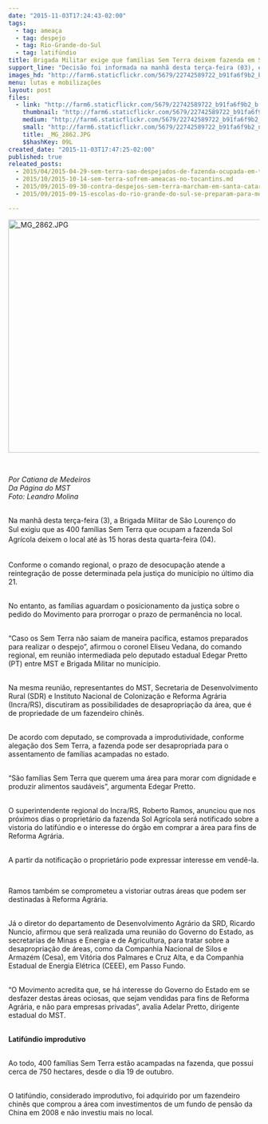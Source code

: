 ```yaml
---
date: "2015-11-03T17:24:43-02:00"
tags:
  - tag: ameaça
  - tag: despejo
  - tag: Rio-Grande-do-Sul
  - tag: latifúndio
title: Brigada Militar exige que famílias Sem Terra deixem fazenda em São Lourenço do Sul
support_line: "Decisão foi informada na manhã desta terça-feira (03), em reunião no município."
images_hd: "http://farm6.staticflickr.com/5679/22742589722_b91fa6f9b2_b.jpg"
menu: lutas e mobilizações
layout: post
files:
  - link: "http://farm6.staticflickr.com/5679/22742589722_b91fa6f9b2_b.jpg"
    thumbnail: "http://farm6.staticflickr.com/5679/22742589722_b91fa6f9b2_t.jpg"
    medium: "http://farm6.staticflickr.com/5679/22742589722_b91fa6f9b2_z.jpg"
    small: "http://farm6.staticflickr.com/5679/22742589722_b91fa6f9b2_n.jpg"
    title: _MG_2862.JPG
    $$hashKey: 09L
created_date: "2015-11-03T17:47:25-02:00"
published: true
releated_posts:
  - 2015/04/2015-04-29-sem-terra-sao-despejados-de-fazenda-ocupada-em-tapes-no-rs.md
  - 2015/10/2015-10-14-sem-terra-sofrem-ameacas-no-tocantins.md
  - 2015/09/2015-09-30-contra-despejos-sem-terra-marcham-em-santa-catarina.md
  - 2015/09/2015-09-15-escolas-do-rio-grande-do-sul-se-preparam-para-mostrar-experiencias-no-2-enera.md

---
```

<p><img alt="_MG_2862.JPG" height="467" src="http://farm6.staticflickr.com/5679/22742589722_b91fa6f9b2_b.jpg" width="700" /></p>

<p>&nbsp;</p>

<p><em>Por Catiana de Medeiros<br />
Da P&aacute;gina do MST<br />
Foto: Leandro Molina</em></p>

<p><br />
Na manh&atilde; desta ter&ccedil;a-feira (3), a Brigada Militar de S&atilde;o Louren&ccedil;o do Sul&nbsp;exigiu que<span style="line-height: 20.8px;">&nbsp;as 400 fam&iacute;lias Sem Terra que ocupam a fazenda Sol Agr&iacute;cola deixem o local at&eacute; &agrave;s 15 horas desta quarta-feira (04).</span></p>

<p><br />
Conforme o comando regional, o prazo de desocupa&ccedil;&atilde;o atende a reintegra&ccedil;&atilde;o de posse determinada pela justi&ccedil;a do munic&iacute;pio no &uacute;ltimo dia 21.</p>

<p><br />
No entanto, as fam&iacute;lias aguardam o posicionamento da justi&ccedil;a sobre o pedido do Movimento&nbsp;para prorrogar o prazo de perman&ecirc;ncia no local.</p>

<p><br />
&ldquo;Caso os Sem Terra n&atilde;o saiam de maneira pac&iacute;fica, estamos preparados para realizar o despejo&rdquo;, afirmou o coronel Eliseu Vedana, do comando regional, em reuni&atilde;o intermediada pelo deputado estadual Edegar Pretto (PT) entre MST e Brigada Militar&nbsp;no munic&iacute;pio.</p>

<p><br />
Na mesma reuni&atilde;o, representantes do MST, Secretaria de Desenvolvimento Rural (SDR) e Instituto Nacional de Coloniza&ccedil;&atilde;o e Reforma Agr&aacute;ria (Incra/RS), discutiram as possibilidades de desapropria&ccedil;&atilde;o da &aacute;rea, que &eacute; de propriedade&nbsp;de um fazendeiro chin&ecirc;s.</p>

<p><br />
De acordo com deputado, se comprovada a improdutividade, conforme alega&ccedil;&atilde;o dos Sem Terra, a&nbsp;fazenda pode ser desapropriada para o assentamento de fam&iacute;lias acampadas no estado.</p>

<p><br />
&ldquo;S&atilde;o fam&iacute;lias Sem Terra que querem uma &aacute;rea para morar com dignidade e produzir alimentos saud&aacute;veis&rdquo;, argumenta Edegar Pretto.</p>

<p><br />
O superintendente regional do Incra/RS, Roberto Ramos, anunciou que nos pr&oacute;ximos dias o propriet&aacute;rio da fazenda Sol Agr&iacute;cola ser&aacute; notificado sobre a vistoria do latif&uacute;ndio e o interesse do &oacute;rg&atilde;o&nbsp;em comprar a &aacute;rea para fins de Reforma Agr&aacute;ria.&nbsp;&nbsp;</p>

<p><br />
A partir da notifica&ccedil;&atilde;o o propriet&aacute;rio pode expressar interesse em vend&ecirc;-la.</p>

<p>&nbsp;</p>

<p>Ramos tamb&eacute;m se comprometeu a vistoriar outras &aacute;reas que podem ser destinadas &agrave; Reforma Agr&aacute;ria.</p>

<p><br />
J&aacute; o diretor do departamento de Desenvolvimento Agr&aacute;rio da SRD, Ricardo Nuncio, afirmou que ser&aacute; realizada uma reuni&atilde;o do Governo do Estado, as secretarias de Minas e Energia e de Agricultura, para tratar sobre a desapropria&ccedil;&atilde;o de &aacute;reas, como da Companhia Nacional de Silos e Armaz&eacute;m (Cesa), em Vit&oacute;ria dos Palmares e Cruz Alta, e da Companhia Estadual de Energia El&eacute;trica (CEEE), em Passo Fundo.</p>

<p><br />
&ldquo;O Movimento acredita que, se h&aacute; interesse do Governo do Estado em se desfazer destas &aacute;reas ociosas, que sejam vendidas para fins de Reforma Agr&aacute;ria, e n&atilde;o para empresas privadas&rdquo;, avalia Adelar Pretto, dirigente estadual do MST.</p>

<p><br />
<strong>Latif&uacute;ndio improdutivo</strong></p>

<p><br />
Ao todo, 400 fam&iacute;lias Sem Terra est&atilde;o acampadas na fazenda, que possui cerca de 750 hectares, desde o dia 19 de outubro.</p>

<p><br />
O latif&uacute;ndio, considerado&nbsp;improdutivo, foi adquirido por um fazendeiro chin&ecirc;s que comprou a &aacute;rea com investimentos de um fundo de pens&atilde;o da China em 2008 e n&atilde;o investiu mais no local.</p>
